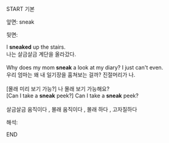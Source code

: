 START
기본

앞면:
sneak


뒷면:
<div><div>I <b>sneaked</b> up the stairs. </div><div>나는 살금살금 계단을 올라갔다.</div></div><div><br></div><div><div>Why does my mom <strong>sneak</strong> a look at my diary? I just can't even. </div><div><div>우리 엄마는 왜 내 일기장을 훔쳐보는 걸까? 진절머리가 나.</div></div></div><div><br></div><div><div><div>[몰래 미리 보기 가능?] 나 몰래 보기 가능해요?</div></div><div><div>[Can I take a <strong>sneak</strong> peek?] Can I take a <strong>sneak</strong> peek?</div></div></div><div><br></div><div>살금살금 움직이다 , 몰래 움직이다 , 몰래 하다 , 고자질하다</div>


해석:

END